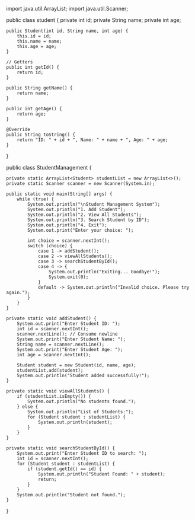 import java.util.ArrayList;
import java.util.Scanner;


public class student {
    private int id;
    private String name;
    private int age;

    public Student(int id, String name, int age) {
        this.id = id;
        this.name = name;
        this.age = age;
    }

    // Getters
    public int getId() {
        return id;
    }

    public String getName() {
        return name;
    }

    public int getAge() {
        return age;
    }

    @Override
    public String toString() {
        return "ID: " + id + ", Name: " + name + ", Age: " + age;
    }
}

public class StudentManagement {

    private static ArrayList<Student> studentList = new ArrayList<>();
    private static Scanner scanner = new Scanner(System.in);

    public static void main(String[] args) {
        while (true) {
            System.out.println("\nStudent Management System");
            System.out.println("1. Add Student");
            System.out.println("2. View All Students");
            System.out.println("3. Search Student by ID");
            System.out.println("4. Exit");
            System.out.print("Enter your choice: ");

            int choice = scanner.nextInt();
            switch (choice) {
                case 1 -> addStudent();
                case 2 -> viewAllStudents();
                case 3 -> searchStudentById();
                case 4 -> {
                    System.out.println("Exiting... Goodbye!");
                    System.exit(0);
                }
                default -> System.out.println("Invalid choice. Please try again.");
            }
        }
    }

    private static void addStudent() {
        System.out.print("Enter Student ID: ");
        int id = scanner.nextInt();
        scanner.nextLine(); // Consume newline
        System.out.print("Enter Student Name: ");
        String name = scanner.nextLine();
        System.out.print("Enter Student Age: ");
        int age = scanner.nextInt();

        Student student = new Student(id, name, age);
        studentList.add(student);
        System.out.println("Student added successfully!");
    }

    private static void viewAllStudents() {
        if (studentList.isEmpty()) {
            System.out.println("No students found.");
        } else {
            System.out.println("List of Students:");
            for (Student student : studentList) {
                System.out.println(student);
            }
        }
    }

    private static void searchStudentById() {
        System.out.print("Enter Student ID to search: ");
        int id = scanner.nextInt();
        for (Student student : studentList) {
            if (student.getId() == id) {
                System.out.println("Student Found: " + student);
                return;
            }
        }
        System.out.println("Student not found.");
    }
}


